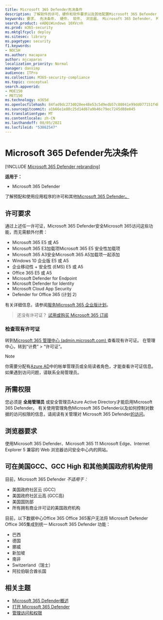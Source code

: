 ```yaml
---
title: Microsoft 365 Defender先决条件
description: 了解软件的许可、硬件和软件要求以及其他配置Microsoft 365 Defender
keywords: 要求， 先决条件， 硬件， 软件， 浏览器， Microsoft 365 Defender， M365， 许可证， E5， A5， EMS， 购买
search.product: eADQiWindows 10XVcnh
ms.prod: m365-security
ms.mktglfcycl: deploy
ms.sitesec: library
ms.pagetype: security
f1.keywords:
- NOCSH
ms.author: macapara
author: mjcaparas
localization_priority: Normal
manager: dansimp
audience: ITPro
ms.collection: M365-security-compliance
ms.topic: conceptual
search.appverid:
- MOE150
- MET150
ms.technology: m365d
ms.openlocfilehash: 84fad9dc273d020ee48e53c5d9edb57c88041e99dd077151f4b41e8de93da3e7
ms.sourcegitcommit: a1b66e1e80c25d14d67a9b46c79ec7245d88e045
ms.translationtype: MT
ms.contentlocale: zh-CN
ms.lasthandoff: 08/05/2021
ms.locfileid: "53862547"
---
```

# <a name="microsoft-365-defender-prerequisites"></a>Microsoft 365 Defender先决条件

[!INCLUDE [Microsoft 365 Defender rebranding](../includes/microsoft-defender.md)]


**适用于：**
- Microsoft 365 Defender

了解预配和使用应用程序的许可和其他[Microsoft 365 Defender。](microsoft-365-defender.md)

## <a name="licensing-requirements"></a>许可要求
通过上述任一许可证，Microsoft 365 Defender安全Microsoft 365访问这些功能，而无需额外付费：

- Microsoft 365 E5 或 A5
- Microsoft 365 E3加载项Microsoft 365 E5 安全性加载项
- Microsoft 365 A3安全Microsoft 365 A5加载项一起添加
- Windows 10 企业版 E5 或 A5
- 企业移动性 + 安全性 (EMS) E5 或 A5 
- Office 365 E5 或 A5
- Microsoft Defender for Endpoint
- Microsoft Defender for Identity 
- Microsoft Cloud App Security
- Defender for Office 365 (计划 2)

有关详细信息，请参阅[服务Microsoft 365 企业版计划](https://www.microsoft.com/licensing/product-licensing/microsoft-365-enterprise)。

> 还没有许可证？ [试用或购买 Microsoft 365 订阅](../../commerce/try-or-buy-microsoft-365.md)

### <a name="check-your-existing--licenses"></a>检查现有许可证
转到[Microsoft 365 管理中心 (admin.microsoft.com) ](https://admin.microsoft.com/)查看现有许可证。 在管理中心，转到“计费” > “许可证”。

>[!NOTE]
> 你需要分配有[Azure AD](/azure/active-directory/users-groups-roles/directory-assign-admin-roles#available-roles)中的帐单管理员或全局读者角色，才能查看许可证信息。  如果遇到访问问题，请联系全局管理员。

## <a name="required-permissions"></a>所需权限
您必须是 **全局管理员** 或安全管理员Azure Active Directory才能启用Microsoft 365 Defender。 有关使用管理角色Microsoft 365 Defender以及如何控制对数据的访问权限的信息，请阅读有关管理对 Microsoft 365 Defender[的访问](m365d-permissions.md)。

## <a name="browser-requirements"></a>浏览器要求
使用Microsoft 365 Defender、Microsoft 365 11 Microsoft Edge、Internet Explorer 5 兼容的 Web 浏览器访问安全中心内的网站。

## <a name="availability-to-us-gcc-gcc-high-and-other-us-government-institutions"></a>可在美国GCC、GCC High 和其他美国政府机构使用
目前，Microsoft 365 Defender *不适用于：*
- 美国政府社区云 (GCC) 
- 美国政府社区云高 (GCC高) 
- 美国国防部
- 所有拥有商业许可证的美国政府机构


目前，以下数据中心Office 365 Office 365客户无法将 Microsoft Defender Office 365集成到统一 Microsoft 365 Defender 功能：

- 巴西 
- 德国 
- 挪威 
- 新加坡 
- 南非
- Switzerland（瑞士） 
- 阿拉伯联合酋长国 


## <a name="related-topics"></a>相关主题
- [Microsoft 365 Defender概述](microsoft-365-defender.md)
- [打开 Microsoft 365 Defender](m365d-enable.md)
- [管理访问和权限](m365d-permissions.md)
